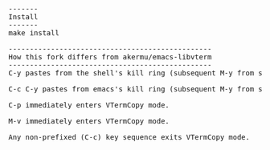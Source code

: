 <pre>
-------
Install
-------
make install

------------------------------------------------
How this fork differs from akermu/emacs-libvterm
------------------------------------------------
C-y pastes from the shell's kill ring (subsequent M-y from same).

C-c C-y pastes from emacs's kill ring (subsequent M-y from same).

C-p immediately enters VTermCopy mode.

M-v immediately enters VTermCopy mode.

Any non-prefixed (C-c) key sequence exits VTermCopy mode.
</pre>
